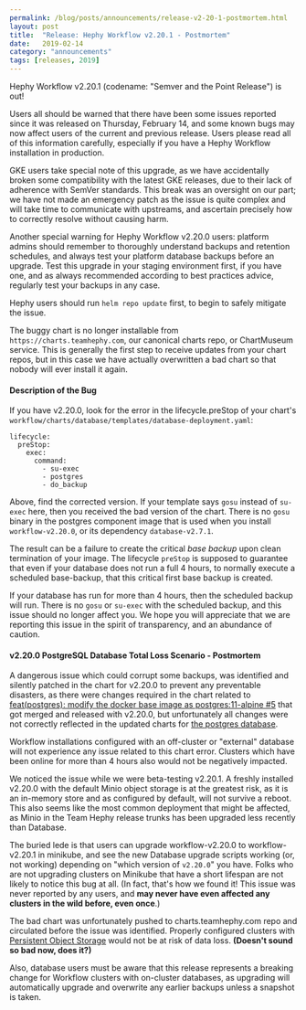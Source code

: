 ```yaml
---
permalink: /blog/posts/announcements/release-v2-20-1-postmortem.html
layout: post
title:  "Release: Hephy Workflow v2.20.1 - Postmortem"
date:   2019-02-14
category: "announcements"
tags: [releases, 2019]
---
```


Hephy Workflow v2.20.1 (codename: "Semver and the Point Release") is out!

Users all should be warned that there have been some issues reported since it was released on Thursday, February 14, and some known bugs may now affect users of the current and previous release. Users please read all of this information carefully, especially if you have a Hephy Workflow installation in production.

GKE users take special note of this upgrade, as we have accidentally broken
some compatibility with the latest GKE releases, due to their lack of adherence
with SemVer standards. This break was an oversight on our part; we have not
made an emergency patch as the issue is quite complex and will take time to
communicate with upstreams, and ascertain precisely how to correctly resolve
without causing harm.

Another special warning for Hephy Workflow v2.20.0 users: platform admins should
remember to thoroughly understand backups and retention schedules, and always
test your platform database backups before an upgrade.  Test this upgrade in
your staging environment first, if you have one, and as always recommended
according to best practices advice, regularly test your backups in any case.

Hephy users should run `helm repo update` first, to begin to safely mitigate the issue.

The buggy chart is no longer installable from `https://charts.teamhephy.com`,
our canonical charts repo, or ChartMuseum service. This is generally the first
step to receive updates from your chart repos, but in this case we have
actually overwritten a bad chart so that nobody will ever install it again.

#### Description of the Bug

If you have v2.20.0, look for the error in the lifecycle.preStop of your chart's
`workflow/charts/database/templates/database-deployment.yaml`:

```
lifecycle:
  preStop:
    exec:
      command:
        - su-exec
        - postgres
        - do_backup
```

Above, find the corrected version. If your template says `gosu` instead of
`su-exec` here, then you received the bad version of the chart. There is no
`gosu` binary in the postgres component image that is used when you install
`workflow-v2.20.0`, or its dependency `database-v2.7.1`.

The result can be a failure to create the critical *base backup* upon clean
termination of your image. The lifecycle `preStop` is supposed to guarantee
that even if your database does not run a full 4 hours, to normally execute a
scheduled base-backup, that this critical first base backup is created.

If your database has run for more than 4 hours, then the scheduled backup will
run. There is no `gosu` or `su-exec` with the scheduled backup, and this issue
should no longer affect you.  We hope you will appreciate that we are reporting
this issue in the spirit of transparency, and an abundance of caution.

#### v2.20.0 PostgreSQL Database Total Loss Scenario - Postmortem

A dangerous issue which could corrupt some backups, was identified and silently
patched in the chart for v2.20.0 to prevent any preventable disasters, as there
were changes required in the chart related to
[feat(postgres): modify the docker base image as postgres:11-alpine #5](https://github.com/teamhephy/postgres/pull/5/files#diff-7927d6e9c88c978749d8c56320e281dd)
that got merged and released with v2.20.0, but unfortunately all changes were
not correctly reflected in the updated charts for [the postgres database](https://github.com/teamhephy/postgres).

Workflow installations configured with an off-cluster or "external" database
will not experience any issue related to this chart error.  Clusters which have
been online for more than 4 hours also would not be negatively impacted.

We noticed the issue while we were beta-testing v2.20.1.  A freshly installed
v2.20.0 with the default Minio object storage is at the greatest risk, as it is
an in-memory store and as configured by default, will not survive a reboot.
This also seems like the most common deployment that might be affected, as
Minio in the Team Hephy release trunks has been upgraded less recently than
Database.

The buried lede is that users can upgrade workflow-v2.20.0 to workflow-v2.20.1
in minikube, and see the new Database upgrade scripts working (or, not working)
depending on "which version of `v2.20.0`" you have. Folks who are not upgrading
clusters on Minikube that have a short lifespan are not likely to notice this
bug at all. (In fact, that's how we found it! This issue was never reported by
any users, and **may never have even affected any clusters in the wild before,
even once**.)

The bad chart was unfortunately pushed to charts.teamhephy.com repo and
circulated before the issue was identified.  Properly configured clusters with
[Persistent Object Storage](https://docs.teamhephy.info/installing-workflow/configuring-object-storage/)
would not be at risk of data loss.  **(Doesn't sound so bad now, does it?)**

Also, database users must be aware that this release represents a breaking
change for Workflow clusters with on-cluster databases, as upgrading will
automatically upgrade and overwrite any earlier backups unless a snapshot is taken.

